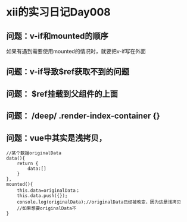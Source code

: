# xii的实习日记Day008

## 问题：v-if和mounted的顺序

如果有遇到需要使用mounted的情况时，就要把v-if写在外面

## 问题：v-if导致$ref获取不到的问题

## 问题： $ref挂载到父组件的上面

## 问题： /deep/ .render-index-container {}

## 问题：vue中其实是浅拷贝，

```
//某个数据originalData
data(){
	return {
		data:[]
	}
},
mounted(){
	this.data=originalData；
	this.data.push({});
	console.log(originalData);//originalData已经被改变，因为这是浅拷贝
	//如果想要originalData不
}
```





